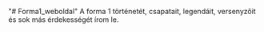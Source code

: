 "# Forma1_weboldal" 
A forma 1 történetét, csapatait, legendáit, versenyzőit és sok más érdekességét írom le.